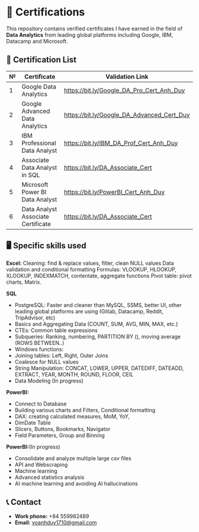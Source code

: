 # 📜 Certifications
This repository contains verified certificates I have earned in the field of **Data Analytics** from leading global platforms including Google, IBM, Datacamp and Microsoft.

## 🧾 Certification List

| № | Certificate                                      | Validation Link         |
|----|--------------------------------------------------|--------------------------|
| 1  | Google Data Analytics               | https://bit.ly/Google_DA_Pro_Cert_Anh_Duy       |
| 2  | Google Advanced Data Analytics       | https://bit.ly/Google_DA_Advanced_Cert_Duy        |
| 3  | IBM Professional Data Analyst                     | https://bit.ly/IBM_DA_Prof_Cert_Anh_Duy       |
| 4  | Associate Data Analyst in SQL                    | https://bit.ly/DA_Associate_Cert        |
| 5  | Microsoft Power BI Data Analyst  | https://bit.ly/PowerBI_Cert_Anh_Duy   |
| 6  | Data Analyst Associate Certificate               | https://bit.ly/DA_Associate_Cert       |

## 🖥️ Specific skills used
**Excel:**
Cleaning: find & replace values, filter, clean NULL values
Data validation and conditional formatting
Formulas: VLOOKUP, HLOOKUP, XLOOKUP, INDEXMATCH, contentate, aggregate functions
Pivot table: pivot charts, Matrix.

**SQL**
+ PostgreSQL: Faster and cleaner than MySQL, SSMS, better UI, other leading global platforms are using (Gitlab, Datacamp, Reddit, TripAdvisor, etc)
+ Basics and Aggregating Data (COUNT, SUM, AVG, MIN, MAX, etc.)
+ CTEs: Common table expressions 
+ Subqueries: Ranking, numbering, PARTITION BY (), moving average (ROWS BETWEEN..)
+ Windows functions:  
+ Joining tables: Left, Right, Outer Joins
+ Coalesce for NULL values
+ String Manipulation: CONCAT, LOWER, UPPER, DATEDIFF, DATEADD, EXTRACT, YEAR, MONTH, ROUND, FLOOR, CEIL
+ Data Modeling (In progress)

**PowerBI:**
+ Connect to Database
+ Building various charts and Filters, Conditional formatting
+ DAX: creating calculated measures, MoM, YoY,
+ DimDate Table
+ Slicers, Buttons, Bookmarks, Navigator
+ Field Parameters, Group and Binning

**PowerBI:**(In progress)
+ Consolidate and analyze multiple large csv files
+ API and Webscraping
+ Machine learning
+ Advanced statistics analysis
+ AI machine learning and avoiding AI hallucinations

## 📞 Contact

- **Work phone:** +84 559982489
- **Email:** voanhduy1710@gmail.com
